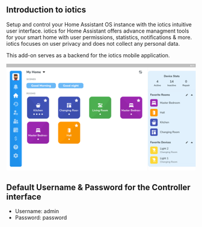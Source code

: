 ## Introduction to iotics

Setup and control your Home Assistant OS instance with the iotics intuitive user interface. iotics for Home Assistant offers advance managment tools for your smart home with user permissions, statistics, notifications & more. iotics focuses on user privacy and does not collect any personal data.

This add-on serves as a backend for the iotics mobile application. 

![iotics dashboard](/images/screenshot.png)

## Default Username & Password for the Controller interface
- Username: admin
- Password: password

